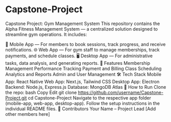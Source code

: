 # Capstone-Project
Capstone Project: Gym Management System
This repository contains the Alpha Fitness Management System — a centralized solution designed to streamline gym operations. It includes:

📱 Mobile App — For members to book sessions, track progress, and receive notifications.
🌐 Web App — For gym staff to manage memberships, track payments, and schedule classes.
🖥️ Desktop App — For administrative tasks, data analysis, and generating reports.
🔎 Features
Membership Management
Performance Tracking
Payment and Billing
Class Scheduling
Analytics and Reports
Admin and User Management
🛠️ Tech Stack
Mobile App: React Native
Web App: Next.js, Tailwind CSS
Desktop App: Electron
Backend: Node.js, Express.js
Database: MongoDB Atlas
🚀 How to Run
Clone the repo:
bash
Copy
Edit
git clone https://github.com/username/Capstone-Project.git
cd Capstone-Project
Navigate to the respective app folder (mobile-app, web-app, desktop-app).
Follow the setup instructions in the individual README files.
📧 Contributors
Your Name – Project Lead
[Add other members here]
